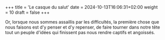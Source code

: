 +++
title = 'Le casque du salut'
date = 2024-10-13T16:06:31+02:00
weight = 10
draft = false
+++
<!--
*Prenez le casque du salut*

Oui mais comment faire ? Concrètement c'est quoi, ce casque du salut ?

Le salut en général est un secours opportun qui survient lorsque nous nous trouvons en difficulté.
-->
Or, lorsque nous sommes assaillis par les difficultés, la première chose que nous faisons est d'y penser et d'y repenser, de faire tourner dans notre tête tout un peuple d'idées qui finissent pas nous rendre captifs et angoissés.
<!--
Le casque du salut doit nous protéger de ces pensées tortionnaires en nous rappelant que de Dieu viendra pour nous un secours opportun.

Si pendant notre vie, nous nous entrainons à porter ce casque du salut, nous nous entrainerons efficacement pour l'heure où nous comparaîtrons devant le juste juge. A cet instant, lorsque le souvenir de nos actions honteuses, nous assaillera, nous saurons où trouvez ce casque du salut pour affronter courageusement cette heure terrible, notre heure.

**Prière**

Ô Seigneur Jésus-Christ, qui avez combattu durement dans cette vie pour nous obtenir les moyens de ne pas succomber au jour de l'épreuve suprême, ne laissez pas votre précieux sang sans fuit en notre faveur et apprenez-nous à utiliser ce casque du salut dès maintenant pour la plus grande gloire de Dieu et notre grand bénéfice.

Ô vous qui vivez et régnez avec Dieu le Père et le Saint-Esprit dans les siècles des siècles, formant à vous trois un Dieu unique incompréhensible et joyeux.

Amen
-->
